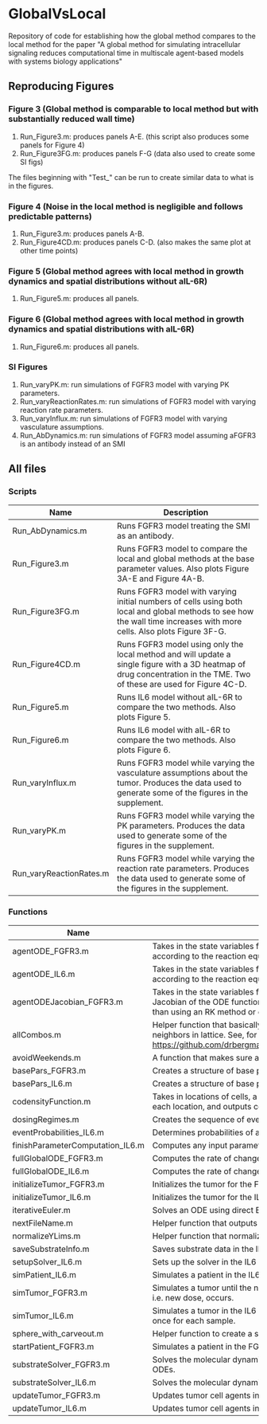 # GlobalVsLocal
Repository of code for establishing how the global method compares to the local method for the paper "A global method for simulating intracellular signaling reduces computational time in multiscale agent-based models with systems biology applications"

## Reproducing Figures

### Figure 3 (Global method is comparable to local method but with substantially reduced wall time)

1. Run_Figure3.m: produces panels A-E. (this script also produces some panels for Figure 4)
2. Run_Figure3FG.m: produces panels F-G (data also used to create some SI figs)

The files beginning with "Test_" can be run to create similar data to what is in the figures.

### Figure 4 (Noise in the local method is negligible and follows predictable patterns)

1. Run_Figure3.m: produces panels A-B.
2. Run_Figure4CD.m: produces panels C-D. (also makes the same plot at other time points)

### Figure 5 (Global method agrees with local method in growth dynamics and spatial distributions without aIL-6R)

1. Run_Figure5.m: produces all panels.

### Figure 6 (Global method agrees with local method in growth dynamics and spatial distributions with aIL-6R)

1. Run_Figure6.m: produces all panels.

### SI Figures

1. Run_varyPK.m: run simulations of FGFR3 model with varying PK parameters.
2. Run_varyReactionRates.m: run simulations of FGFR3 model with varying reaction rate parameters.
3. Run_varyInflux.m: run simulations of FGFR3 model with varying vasculature assumptions.
4. Run_AbDynamics.m: run simulations of FGFR3 model assuming aFGFR3 is an antibody instead of an SMI

## All files

### Scripts

| Name | Description |
| - | - |
|  Run_AbDynamics.m | Runs FGFR3 model treating the SMI as an antibody. |
| Run_Figure3.m | Runs FGFR3 model to compare the local and global methods at the base parameter values. Also plots Figure 3A-E and Figure 4A-B. |
| Run_Figure3FG.m | Runs FGFR3 model with varying initial numbers of cells using both local and global methods to see how the wall time increases with more cells. Also plots Figure 3F-G. |
| Run_Figure4CD.m | Runs FGFR3 model using only the local method and will update a single figure with a 3D heatmap of drug concentration in the TME. Two of these are used for Figure 4C-D. |
| Run_Figure5.m | Runs IL6 model without aIL-6R to compare the two methods. Also plots Figure 5. |
| Run_Figure6.m | Runs IL6 model with aIL-6R to compare the two methods. Also plots Figure 6. |
| Run_varyInflux.m | Runs FGFR3 model while varying the vasculature assumptions about the tumor. Produces the data used to generate some of the figures in the supplement. |
| Run_varyPK.m | Runs FGFR3 model while varying the PK parameters. Produces the data used to generate some of the figures in the supplement. |
| Run_varyReactionRates.m | Runs FGFR3 model while varying the reaction rate parameters. Produces the data used to generate some of the figures in the supplement. |

### Functions

| Name | Description |
| - | - |
| agentODE_FGFR3.m | Takes in the state variables for an agent (or vector of agents) along with parameter values and outputs the rate of change according to the reaction equations in the FGFR3 model. |
| agentODE_IL6.m | Takes in the state variables for an agent (or vector of agents) along with parameter values and outputs the rate of change according to the reaction equations in the IL6 model. |
| agentODEJacobian_FGFR3.m | Takes in the state variables for an agent (or vector of agents) along with parameter values as well as the constant entries in the Jacobian of the ODE function and outputs the Jacobian. Used in `substrateSolver_FGFR3.m` to update the reaction equations rather than using an RK method or direct Euler. |
| allCombos.m | Helper function that basically takes the _n_ outputs of `ndgrid` and makes each a column of a single array. Used to determine neighbors in lattice. See, for example, https://github.com/drbergman/GlobalVsLocal/blob/29cabc8e270ec16b7d216409e1d5815280a4b49f/basePars_FGFR3.m#L11 |
| avoidWeekends.m | A function that makes sure any dosing events in the FGFR3 model occur on weekdays. |
| basePars_FGFR3.m | Creates a structure of base parameters for the FGFR3 model. |
| basePars_IL6.m | Creates a structure of base parameters for the IL6 model. |
| codensityFunction.m | Takes in locations of cells, a whole number _n_ for the nth nearest neighbors, a vector `types` identifying what type of agent is at each location, and outputs codensity calculations. |
| dosingRegimes.m | Creates the sequence of events for an FGFR3 simulation. Events include new doses of aFGFR3 and censoring. |
| eventProbabilities_IL6.m | Determines probabilities of all events in the next time step. |
| finishParameterComputation_IL6.m | Computes any input parameters that are functions of other parameters in the IL6 model. |
| fullGlobalODE_FGFR3.m | Computes the rate of change for the molecular dynamics in the FGFR3 model using the global method. |
| fullGlobalODE_IL6.m | Computes the rate of change for the molecular dynamics in the IL6 model using the global method. |
| initializeTumor_FGFR3.m | Initializes the tumor for the FGFR3 model. |
| initializeTumor_IL6.m | Initializes the tumor for the IL6 model. |
| iterativeEuler.m | Solves an ODE using direct Euler. If any of the state variables are negative, repeat the calculation with half the time step. |
| nextFileName.m | Helper function that outputs a new filename for saving data. |
| normalizeYLims.m | Helper function that normalizes _y_ limits for all axes in a figure. |
| saveSubstrateInfo.m | Saves substrate data in the IL6 model. |
| setupSolver_IL6.m | Sets up the solver in the IL6 model depending on the desired method. |
| simPatient_IL6.m | Simulates a patient in the IL6 model. |
| simTumor_FGFR3.m | Simulates a tumor until the next event in the FGFR3 model. Note: this gets called by startPatient_FGFR3.m each time a new event, i.e. new dose, occurs. |
| simTumor_IL6.m | Simulates a tumor in the IL6 model until the next event. Note: the only event in the IL6 model is censoring, so this always called once for each sample. |
| sphere_with_carveout.m | Helper function to create a sphere with the first octant carved out and color it with a heatmap. Used to create Figure 4CD. |
| startPatient_FGFR3.m | Simulates a patient in the FGFR3 model, calling simTumor_FGFR3.m between events. |
| substrateSolver_FGFR3.m | Solves the molecular dynamics in the FGFR3 model when using the local method. This includes both the PDE and the reaction ODEs. |
| substrateSolver_IL6.m | Solves the molecular dynamics in the IL6 model using either method. |
| updateTumor_FGFR3.m | Updates tumor cell agents in the FGFR3 model based on the events randomly chosen for them in the current update step. |
| updateTumor_IL6.m | Updates tumor cell agents in the IL6 model based on the events randomly chosen for them in the current update step. |
